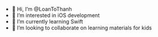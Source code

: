 - 👋 Hi, I’m @LoanToThanh
- 👀 I’m interested in iOS development
- 🌱 I’m currently learning Swift
- 💞️ I’m looking to collaborate on learning materials for kids

<!---
LoanToThanh/LoanToThanh is a ✨ special ✨ repository because its `README.md` (this file) appears on your GitHub profile.
You can click the Preview link to take a look at your changes.
--->
